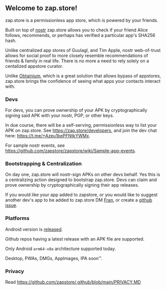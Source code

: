 ## Welcome to zap.store!

zap.store is a permissionless app store, which is powered by your friends.

Built on top of [nostr](https://github.com/nostr-protocol/nostr) zap.store allows you to check if your friend Alice follows, recommends, or perhaps has verified a particular app's SHA256 hash. 

Unlike centralized app stores of Guulagl, and Tim Apple, nostr web-of-trust allows for social proof to more closely resemble recommendations of friends & family in real life. There is no more a need to rely solely on a centalized appstore curator. 

Unlike [Obtainium](https://github.com/ImranR98/Obtainium), which is a great solution that allows bypass of appstores, zap.store brings the confidence of seeing what apps your contacts interact with. 

### Devs

For devs, you can prove ownership of your APK by cryptographically signing said APK with your nostr, PGP, or other keys. 

In due course, there will be a self-serving, permissionless way to list your APK on zap.store. See https://zap.store/developers, and join the dev chat here: https://t.me/+Azeu1bePFNtkYWMx.

For sample nostr events, see https://github.com/zapstore/zapstore/wiki/Sample-app-events.

### Bootstrapping & Centralization

On day one, zap.store will nostr-sign APKs on other devs behalf. Yes this is a centralizing action designed to bootstrap zap.store. Devs can claim and prove ownership by cryptographically signing their app releases.

If you would like your app added to zapstore, or you would like to suggest another dev's app to be added to zap.store DM [Fran](https://njump.me/npub1wf4pufsucer5va8g9p0rj5dnhvfeh6d8w0g6eayaep5dhps6rsgs43dgh9), or create a [github issue](https://github.com/zapstore/zapstore/issues).

### Platforms

Android version is [released](https://github.com/zapstore/zapstore/releases).

Github repos having a latest release with an APK file are supported.

Only Android `arm64-v8a` architecture supported today.

Desktop, PWAs, DMGs, AppImages, IPA  soon™️. 

### Privacy

Read https://github.com/zapstore/.github/blob/main/PRIVACY.MD
